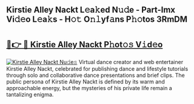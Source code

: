 ## Kirstie Alley Nackt L𝚎a𝚔ed N𝚞𝚍e - Part-Imx Vi𝚍𝚎o L𝚎a𝚔s - H𝚘𝚝 O𝚗𝚕yf𝚊ns P𝚑𝚘tos 3RmDM

# <h2><a href="http://kf1negv.oniu.top/?m=Kirstie+Alley+Nackt">🔗👉 🔴 Kirstie Alley Nackt P𝚑ot𝚘𝚜 V𝚒d𝚎o</a></h2>

[![Kirstie Alley Nackt Nu𝚍e𝚜](https://i.imgur.com/0qMVB7G.gif)](http://kf1negv.oniu.top/?m=Kirstie+Alley+Nackt)
Virtual dance creator and web entertainer Kirstie Alley Nackt, celebrated for publishing dance and lifestyle tutorials through solo and collaborative dance presentations and brief clips. The public persona of Kirstie Alley Nackt is defined by its warm and approachable energy, but the mysteries of his private life remain a tantalizing enigma.  
